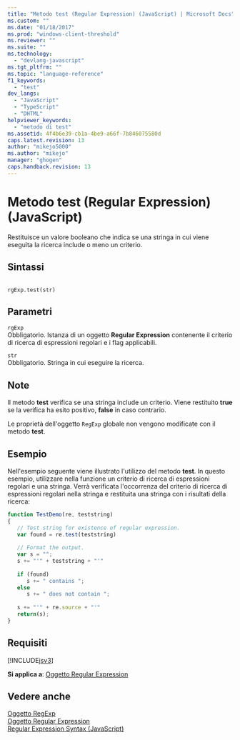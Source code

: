 ```yaml
---
title: "Metodo test (Regular Expression) (JavaScript) | Microsoft Docs"
ms.custom: ""
ms.date: "01/18/2017"
ms.prod: "windows-client-threshold"
ms.reviewer: ""
ms.suite: ""
ms.technology: 
  - "devlang-javascript"
ms.tgt_pltfrm: ""
ms.topic: "language-reference"
f1_keywords: 
  - "test"
dev_langs: 
  - "JavaScript"
  - "TypeScript"
  - "DHTML"
helpviewer_keywords: 
  - "metodo di test"
ms.assetid: 4f4b6e39-cb1a-4be9-a66f-7b846075580d
caps.latest.revision: 13
author: "mikejo5000"
ms.author: "mikejo"
manager: "ghogen"
caps.handback.revision: 13
---
```

# Metodo test (Regular Expression) (JavaScript)
Restituisce un valore booleano che indica se una stringa in cui viene eseguita la ricerca include o meno un criterio.  
  
## Sintassi  
  
```  
  
rgExp.test(str)   
```  
  
## Parametri  
 `rgExp`  
 Obbligatorio.  Istanza di un oggetto **Regular Expression** contenente il criterio di ricerca di espressioni regolari e i flag applicabili.  
  
 `str`  
 Obbligatorio.  Stringa in cui eseguire la ricerca.  
  
## Note  
 Il metodo **test** verifica se una stringa include un criterio. Viene restituito **true** se la verifica ha esito positivo, **false** in caso contrario.  
  
 Le proprietà dell'oggetto `RegExp` globale non vengono modificate con il metodo **test**.  
  
## Esempio  
 Nell'esempio seguente viene illustrato l'utilizzo del metodo **test**.  In questo esempio, utilizzare nella funzione un criterio di ricerca di espressioni regolari e una stringa.  Verrà verificata l'occorrenza del criterio di ricerca di espressioni regolari nella stringa e restituita una stringa con i risultati della ricerca:  
  
```javascript  
function TestDemo(re, teststring)  
{  
   // Test string for existence of regular expression.  
   var found = re.test(teststring)  
  
   // Format the output.  
   var s = "";  
   s += "'" + teststring + "'"  
  
   if (found)  
      s += " contains ";  
   else  
      s += " does not contain ";  
  
   s += "'" + re.source + "'"  
   return(s);  
}  
```  
  
## Requisiti  
 [!INCLUDE[jsv3](../../javascript/reference/includes/jsv3-md.md)]  
  
 **Si applica a**: [Oggetto Regular Expression](../../javascript/reference/regular-expression-object-javascript.md)  
  
## Vedere anche  
 [Oggetto RegExp](../../javascript/reference/regexp-object-javascript.md)   
 [Oggetto Regular Expression](../../javascript/reference/regular-expression-object-javascript.md)   
 [Regular Expression Syntax \(JavaScript\)](http://msdn.microsoft.com/it-it/ab0766e1-7037-45ed-aa23-706f58358c0e)